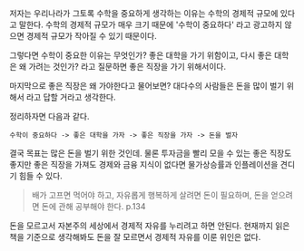 저자는 우리나라가 그토록 수학을 중요하게 생각하는 이유는 수학의 경제적 규모에 있다고 말한다.
수학의 경제적 규모가 매우 크기 때문에 '수학이 중요하다' 라고 광고하지 않으면 경제적 규모가 작아질 수 있기 때문이다.

그렇다면 수학이 중요한 이유는 무엇인가? 좋은 대학을 가기 위함이고, 다시 좋은 대학은 왜 가려는 것인가? 라고 질문하면 좋은 직장을 가기 위해서이다.

마지막으로 좋은 직장은 왜 가야한다고 물어보면? 대다수의 사람들은 돈을 많이 벌기 위해서 라고 답할 거라고 생각한다.

정리하자면 다음과 같다.
```
수학이 중요하다 -> 좋은 대학을 가자 -> 좋은 직장을 가자 -> 돈을 벌자
```

결국 목표는 많은 돈을 벌기 위한 것인데. 물론 투자금을 빨리 모을 수 있는 좋은 직장도 좋지만 좋은 직장을 가져도 경제와 금융 지식이 없다면 물가상승률과 인플레이션을 견디기 힘들 수 있다.

> 배가 고프면 먹어야 하고, 자유롭게 행복하게 살려면 돈이 필요하며, 돈을 얻으려면 돈에 관해 공부해야 한다. p.134

돈을 모르고서 자본주의 세상에서 경제적 자유를 누리려고 하면 안된다. 현재까지 읽은 책을 기준으로 생각해봐도 돈을 잘 모르면서 경제적 자유를 이룬 위인은 없다.